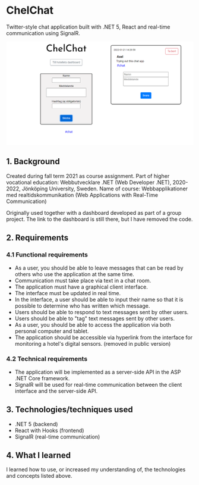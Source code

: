 # ChelChat

Twitter-style chat application built with .NET 5, React and real-time communication using SignalR.

![chel-chat](chel-chat.png)

## 1. Background

Created during fall term 2021 as course assignment. Part of higher vocational education: Webbutvecklare .NET (Web Developer .NET), 2020-2022, Jönköping University, Sweden. Name of course: Webbapplikationer med realtidskommunikation (Web Applications with Real-Time Communication)

Originally used together with a dashboard developed as part of a group project. The link to the dashboard is still there, but I have removed the code.

## 2. Requirements

### 4.1 Functional requirements

* As a user, you should be able to leave messages that can be read by others who use the application at the same time.
* Communication must take place via text in a chat room.
* The application must have a graphical client interface.
* The interface must be updated in real time.
* In the interface, a user should be able to input their name so that it is possible to determine who has written which message.
* Users should be able to respond to text messages sent by other users.
* Users should be able to "tag" text messages sent by other users.
* As a user, you should be able to access the application via both personal computer and tablet.
* The application should be accessible via hyperlink from the interface for monitoring a hotel's digital sensors. (removed in public version)

### 4.2 Technical requirements

* The application will be implemented as a server-side API in the ASP .NET Core framework.
* SignalR will be used for real-time communication between the client interface and the server-side API.

## 3. Technologies/techniques used

* .NET 5 (backend)
* React with Hooks (frontend)
* SignalR (real-time communication)

## 4. What I learned

I learned how to use, or increased my understanding of, the technologies and concepts listed above.
